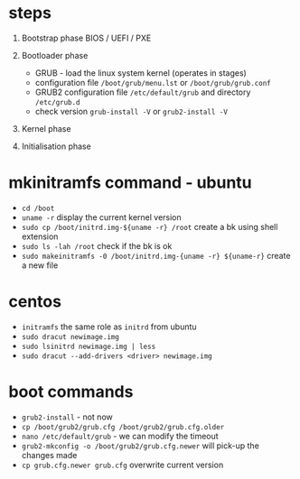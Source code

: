 # steps 
1. Bootstrap phase
  BIOS / UEFI / PXE

2. Bootloader phase
	- GRUB - load the linux system kernel (operates in stages)
	- configuration file `/boot/grub/menu.lst` or `/boot/grub/grub.conf`
	- GRUB2 configuration file `/etc/default/grub` and directory `/etc/grub.d` 
	- check version `grub-install -V` or `grub2-install -V`

3. Kernel phase

4. Initialisation phase

# mkinitramfs command - ubuntu

- `cd /boot`
- `uname -r` display the current kernel version
- `sudo cp /boot/initrd.img-${uname -r} /root` create a bk using shell extension
- `sudo ls -lah /root` check if the bk is ok
- `sudo makeinitramfs -0 /boot/initrd.img-{uname -r} ${uname-r}` create a new file 


# centos

- `initramfs` the same role as `initrd` from ubuntu
- `sudo dracut newimage.img`
- `sudo lsinitrd newimage.img | less` 
- `sudo dracut --add-drivers <driver> newimage.img`


# boot commands

- `grub2-install` - not now
- `cp /boot/grub2/grub.cfg /boot/grub2/grub.cfg.older`
- `nano /etc/default/grub` - we can modify the timeout
- `grub2-mkconfig -o /boot/grub2/grub.cfg.newer` will pick-up the changes made
- `cp grub.cfg.newer grub.cfg` overwrite current version 
